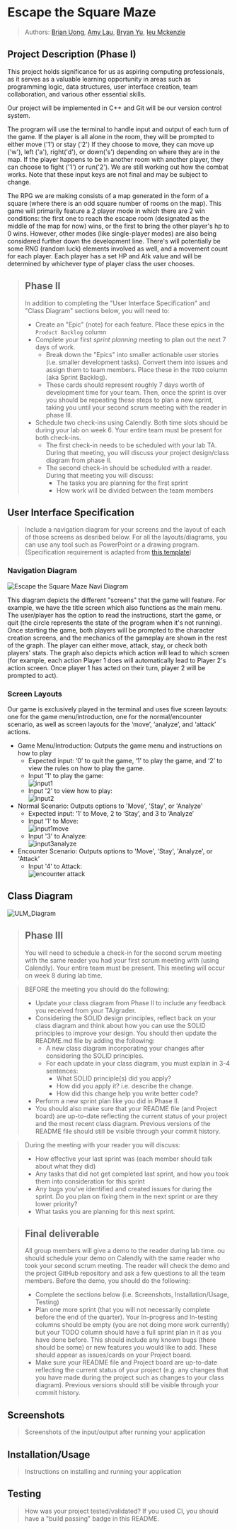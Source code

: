# Escape the Square Maze
 
 > Authors: [Brian Uong](https://github.com/Brian-Uong), [Amy Lau](https://github.com/alau030), [Bryan Yu](https://github.com/bryany1220/), [Ieu Mckenzie](https://github.com/ieuMckenzie)

## Project Description (Phase I)
 

This project holds significance for us as aspiring computing professionals, as it serves as a valuable learning opportunity in areas such as programming logic, data structures, user interface creation, team collaboration, and various other essential skills.


 Our project will be implemented in C++ and Git will be our version control system.


The program will use the terminal to handle input and output of each turn of the game.
If the player is all alone in the room, they will be prompted to either move ('1') or stay ('2')
If they choose to move, they can move up ('w'), left ('a'), right('d'), or down('s') depending on where they are in the map.
If the player happens to be in another room with another player, they can choose to fight ('1') or run('2'). We are still working out how the combat works.
Note that these input keys are not final and may be subject to change.


The RPG we are making consists of a map generated in the form of a square (where there is an odd square number of rooms on the map). This game will primarily feature a 2 player mode in which there are 2 win conditions: the first one to reach the escape room (designated as the middle of the map for now) wins, or the first to bring the other player's hp to 0 wins. However, other modes (like single-player modes) are also being considered further down the development line. There's will potentially be some RNG (random luck) elements involved as well, and a movement count for each player. Each player has a set HP and Atk value and will be determined by whichever type of player class the user chooses.

 > ## Phase II
 > In addition to completing the "User Interface Specification" and "Class Diagram" sections below, you will need to:
 > * Create an "Epic" (note) for each feature. Place these epics in the `Product Backlog` column
 > * Complete your first *sprint planning* meeting to plan out the next 7 days of work.
 >   * Break down the "Epics" into smaller actionable user stories (i.e. smaller development tasks). Convert them into issues and assign them to team members. Place these in the `TODO` column (aka Sprint Backlog).
 >   * These cards should represent roughly 7 days worth of development time for your team. Then, once the sprint is over you should be repeating these steps to plan a new sprint, taking you until your second scrum meeting with the reader in phase III.
 > * Schedule two check-ins using Calendly. Both time slots should be during your lab on week 6. Your entire team must be present for both check-ins.
 >   * The first check-in needs to be scheduled with your lab TA. During that meeting, you will discuss your project design/class diagram from phase II.
 >   * The second check-in should be scheduled with a reader. During that meeting you will discuss:
 >     * The tasks you are planning for the first sprint
 >     * How work will be divided between the team members
## User Interface Specification
 > Include a navigation diagram for your screens and the layout of each of those screens as desribed below. For all the layouts/diagrams, you can use any tool such as PowerPoint or a drawing program. (Specification requirement is adapted from [this template](https://redirect.cs.umbc.edu/~mgrass2/cmsc345/Template_UI.doc))

### Navigation Diagram
![Escape the Square Maze Navi Diagram](https://github.com/cs100/final-project-buong001-alau030-byu064-imcke003/assets/139507850/f635950d-bf57-4ed4-a821-a2621daeb330)

This diagram depicts the different "screens" that the game will feature. For example, we have the title screen which also functions as the main menu. The user/player has the option to read the instructions, start the game, or quit (the circle represents the state of the program when it's not running). Once starting the game, both players will be prompted to the character creation screens, and the mechanics of the gameplay are shown in the rest of the graph. The player can either move, attack, stay, or check both players' stats. The graph also depicts which action will lead to which screen (for example, each action Player 1 does will automatically lead to Player 2's action screen. Once player 1 has acted on their turn, player 2 will be prompted to act).


### Screen Layouts
Our game is exclusively played in the terminal and uses five screen layouts: one for the game menu/introduction, one for the normal/encounter scenario, as well as screen layouts for the ‘move’, ‘analyze’, and ‘attack’ actions. 
* Game Menu/Introduction: Outputs the game menu and instructions on how to play
  * Expected input: ‘0’ to quit the game, ‘1’ to play the game, and ‘2’ to view the rules on how to play the game.
  * Input '1' to play the game:  
![input1](https://github.com/cs100/final-project-buong001-alau030-byu064-imcke003/assets/131137160/27d9aab0-4fc7-4bc6-b501-068b503e4657)
  * Input '2' to view how to play:  
![input2](https://github.com/cs100/final-project-buong001-alau030-byu064-imcke003/assets/131137160/47a86509-d461-4245-956d-564737d89296)
* Normal Scenario: Outputs options to 'Move', 'Stay', or 'Analyze'
  * Expected input:  ‘1’ to Move, 2 to ‘Stay’, and 3 to ‘Analyze’
  * Input '1' to Move:  
![input1move](https://github.com/cs100/final-project-buong001-alau030-byu064-imcke003/assets/131137160/ab0c7a12-3ee9-41f7-9435-db20e493eec5)
  * Input '3' to Analyze:  
![input3analyze](https://github.com/cs100/final-project-buong001-alau030-byu064-imcke003/assets/131137160/3990584b-4828-4ccb-8f11-beb2afd36b97)
* Encounter Scenario: Outputs options to 'Move', 'Stay', 'Analyze', or 'Attack'
  * Input '4' to Attack:  
![encounter attack](https://github.com/cs100/final-project-buong001-alau030-byu064-imcke003/assets/131137160/88931d85-7fb7-4356-9791-ac2af1cb72e9)

## Class Diagram
![ULM_Diagram](https://github.com/cs100/final-project-buong001-alau030-byu064-imcke003/assets/156245193/23110b10-9982-4336-842d-d59ef1b564aa)


 > ## Phase III
 > You will need to schedule a check-in for the second scrum meeting with the same reader you had your first scrum meeting with (using Calendly). Your entire team must be present. This meeting will occur on week 8 during lab time.
 
 > BEFORE the meeting you should do the following:
 > * Update your class diagram from Phase II to include any feedback you received from your TA/grader.
 > * Considering the SOLID design principles, reflect back on your class diagram and think about how you can use the SOLID principles to improve your design. You should then update the README.md file by adding the following:
 >   * A new class diagram incorporating your changes after considering the SOLID principles.
 >   * For each update in your class diagram, you must explain in 3-4 sentences:
 >     * What SOLID principle(s) did you apply?
 >     * How did you apply it? i.e. describe the change.
 >     * How did this change help you write better code?
 > * Perform a new sprint plan like you did in Phase II.
 > * You should also make sure that your README file (and Project board) are up-to-date reflecting the current status of your project and the most recent class diagram. Previous versions of the README file should still be visible through your commit history.
 
> During the meeting with your reader you will discuss: 
 > * How effective your last sprint was (each member should talk about what they did)
 > * Any tasks that did not get completed last sprint, and how you took them into consideration for this sprint
 > * Any bugs you've identified and created issues for during the sprint. Do you plan on fixing them in the next sprint or are they lower priority?
 > * What tasks you are planning for this next sprint.

 
 > ## Final deliverable
 > All group members will give a demo to the reader during lab time. ou should schedule your demo on Calendly with the same reader who took your second scrum meeting. The reader will check the demo and the project GitHub repository and ask a few questions to all the team members. 
 > Before the demo, you should do the following:
 > * Complete the sections below (i.e. Screenshots, Installation/Usage, Testing)
 > * Plan one more sprint (that you will not necessarily complete before the end of the quarter). Your In-progress and In-testing columns should be empty (you are not doing more work currently) but your TODO column should have a full sprint plan in it as you have done before. This should include any known bugs (there should be some) or new features you would like to add. These should appear as issues/cards on your Project board.
 > * Make sure your README file and Project board are up-to-date reflecting the current status of your project (e.g. any changes that you have made during the project such as changes to your class diagram). Previous versions should still be visible through your commit history. 
 
 ## Screenshots
 > Screenshots of the input/output after running your application
 ## Installation/Usage
 > Instructions on installing and running your application
 ## Testing
 > How was your project tested/validated? If you used CI, you should have a "build passing" badge in this README.
 
